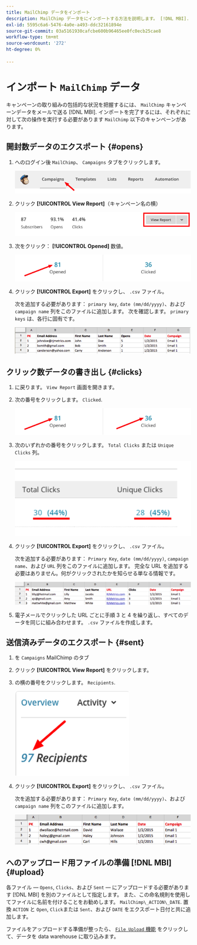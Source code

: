```yaml
---
title: MailChimp データをインポート
description: MailChimp データをにインポートする方法を説明します。 [!DNL MBI].
exl-id: 5595c6a6-5476-4a0e-a493-ddc32161894e
source-git-commit: 03a5161930cafcbe600b96465ee0fc0ecb25cae8
workflow-type: tm+mt
source-wordcount: '272'
ht-degree: 0%

---
```


# インポート `MailChimp` データ

キャンペーンの取り組みの包括的な状況を把握するには、 `MailChimp` キャンペーンデータをメールで送る [!DNL MBI]. インポートを完了するには、それぞれに対して次の操作を実行する必要があります `MailChimp` 以下のキャンペーンがあります。

## 開封数データのエクスポート {#opens}

1. へのログイン後 `MailChimp`、 `Campaigns` タブをクリックします。

   ![mailchimp 1 をインポート](../../../assets/import-mailchimp-1.png)

1. クリック **[!UICONTROL View Report]**（キャンペーン名の横）

   ![mailchimp 2 をインポート](../../../assets/import-mailchimp-2.png)

1. 次をクリック： **[!UICONTROL Opened]** 数値。

   ![mailchimp 3 をインポート](../../../assets/import-mailchimp-3.png)

1. クリック **[!UICONTROL Export]** をクリックし、 `.csv` ファイル。

   次を追加する必要があります： `primary key`, `date (mm/dd/yyyy)`、および `campaign name` 列をこのファイルに追加します。 次を確認します。 `primary keys` は、各行に固有です。

   ![mailchimp 4 をインポート](../../../assets/import-mailchimp-4.png)

## クリック数データの書き出し {#clicks}

1. に戻ります。 `View Report` 画面を開きます。

1. 次の番号をクリックします。 `Clicked`.

   ![mailchimp 5 をインポート](../../../assets/import-mailchimp-5.png)

1. 次のいずれかの番号をクリックします。 `Total Clicks` または `Unique Clicks` 列。

   ![mailchimp 6 をインポート](../../../assets/import-mailchimp-6.png)

1. クリック **[!UICONTROL Export]** をクリックし、 `.csv` ファイル。

   次を追加する必要があります： `Primary Key`, `date (mm/dd/yyyy)`, `campaign name`、および `URL` 列をこのファイルに追加します。 完全な URL を追加する必要はありません。何がクリックされたかを知らせる単なる情報です。

   ![mailchimp 7 をインポート](../../../assets/import-mailchimp-7.png)

1. 電子メールでクリックした URL ごとに手順 3 と 4 を繰り返し、すべてのデータを同じに組み合わせます。 `.csv` ファイルを作成します。

## 送信済みデータのエクスポート {#sent}

1. を `Campaigns` MailChimp のタブ

1. クリック **[!UICONTROL View Report]** をクリックします。

1. の横の番号をクリックします。 `Recipients`.

   ![mailchimp 8 をインポート](../../../assets/import-mailchimp-8.png)

1. クリック **[!UICONTROL Export]** をクリックし、 `.csv` ファイル。

   次を追加する必要があります： `Primary Key`, `date (mm/dd/yyyy)`、および `campaign name` 列をこのファイルに追加します。

   ![mailchimp 9 をインポート](../../../assets/import-mailchimp-9.png)

## へのアップロード用ファイルの準備 [!DNL MBI] {#upload}

各ファイル — `Opens`, `Clicks`、および `Sent`  — にアップロードする必要があります [!DNL MBI] を別のファイルとして指定します。 また、この命名規則を使用してファイルに名前を付けることをお勧めします。 `MailChimp\_ACTION\_DATE`. 置換 `ACTION` と `Open`, `Click`または `Sent`、および `DATE` をエクスポート日付と共に追加します。

ファイルをアップロードする準備が整ったら、 [`File Upload` 機能](../connecting-data/using-file-uploader.md) をクリックして、データを data warehouse に取り込みます。
